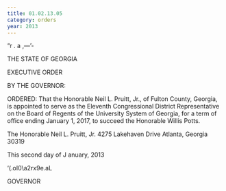 ```yaml
---
title: 01.02.13.05
category: orders
year: 2013
---
```

 

“r . a ,—’-

THE STATE OF GEORGIA

EXECUTIVE ORDER

BY THE GOVERNOR:

ORDERED: That the Honorable Neil L. Pruitt, Jr., of Fulton County, Georgia, is
appointed to serve as the Eleventh Congressional District
Representative on the Board of Regents of the University System of
Georgia, for a term of office ending January 1, 2017, to succeed the
Honorable Willis Potts.

The Honorable Neil L. Pruitt, Jr.
4275 Lakehaven Drive
Atlanta, Georgia 30319

This second day of J anuary, 2013

‘(\.oI0\a2rx9e.aL

GOVERNOR

